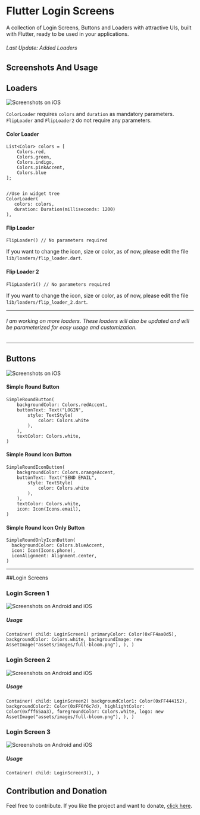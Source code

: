# Flutter Login Screens

A collection of Login Screens, Buttons and Loaders with attractive UIs, built with Flutter, ready to be used in your applications.

###### Last Update: Added Loaders

## Screenshots And Usage

## Loaders

![Screenshots on iOS](./screenshots/loaders_1.gif)

`ColorLoader` requires `colors` and `duration` as mandatory parameters. `FlipLoader` and `FlipLoader2` do not require any parameters.

#### Color Loader
```
List<Color> colors = [
    Colors.red,
    Colors.green,
    Colors.indigo,
    Colors.pinkAccent,
    Colors.blue
];
 

//Use in widget tree
ColorLoader(
   colors: colors,
   duration: Duration(milliseconds: 1200)
),
```

#### Flip Loader
```
FlipLoader() // No parameters required
```
If you want to change the icon, size or color, as of now, please edit the file `lib/loaders/flip_loader.dart`.

#### Flip Loader 2
```
FlipLoader1() // No parameters required
```
If you want to change the icon, size or color, as of now, please edit the file `lib/loaders/flip_loader_2.dart`.

___
###### I am working on more loaders. These loaders will also be updated and will be parameterized for easy usage and customization.
___

## Buttons

![Screenshots on iOS](./screenshots/buttons1.png)


#### Simple Round Button

```
SimpleRoundButton(
    backgroundColor: Colors.redAccent,
    buttonText: Text("LOGIN", 
        style: TextStyle(
            color: Colors.white
        ),
    ),
    textColor: Colors.white,
)
```

#### Simple Round Icon Button 

```
SimpleRoundIconButton(
    backgroundColor: Colors.orangeAccent,
    buttonText: Text("SEND EMAIL", 
        style: TextStyle(
            color: Colors.white
        ),
    ),        
    textColor: Colors.white,
    icon: Icon(Icons.email),
)
```

#### Simple Round Icon Only Button 
```
SimpleRoundOnlyIconButton(
  backgroundColor: Colors.blueAccent,
  icon: Icon(Icons.phone),
  iconAlignment: Alignment.center,
)
```
___
##Login Screens

### Login Screen 1

![Screenshots on Android and iOS](./screenshots/login_screen_1.png)

##### Usage

`Container(
    child: LoginScreen1(
        primaryColor: Color(0xFF4aa0d5),
        backgroundColor: Colors.white,
        backgroundImage: new AssetImage("assets/images/full-bloom.png"),
    ),
 )`
 
 ### Login Screen 2
 
 ![Screenshots on Android and iOS](./screenshots/login_screen_2.png)
 
 ##### Usage
 
 `Container(
     child: LoginScreen2(
       backgroundColor1: Color(0xFF444152),
       backgroundColor2: Color(0xFF6f6c7d),
       highlightColor: Color(0xfff65aa3),
       foregroundColor: Colors.white,
       logo: new AssetImage("assets/images/full-bloom.png"),
     ),
  )`
  
   ### Login Screen 3
   
   ![Screenshots on Android and iOS](./screenshots/login_screen_3.gif)
   
   ##### Usage
   
   `Container(
       child: LoginScreen3(),
    )`
  
  ## Contribution and Donation
  
  Feel free to contribute. If you like the project and want to donate, [click here](https://www.paypal.me/samarthagarwal).

